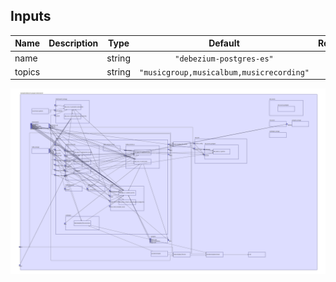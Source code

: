## Inputs

| Name | Description | Type | Default | Required |
|------|-------------|:----:|:-----:|:-----:|
| name |  | string | `"debezium-postgres-es"` | no |
| topics |  | string | `"musicgroup,musicalbum,musicrecording"` | no |

<img src="diagram.svg"/>
